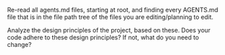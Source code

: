 Re-read all agents.md files, starting at root, and finding every AGENTS.md file that is in the file path tree of the files you are editing/planning to edit.

Analyze the design principles of the project, based on these. Does your code adhere to these design principles? If not, what do you need to change?